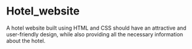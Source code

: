 # Hotel_website
A hotel website built using HTML and CSS should have an attractive and user-friendly design, while also providing all the necessary information about the hotel.
